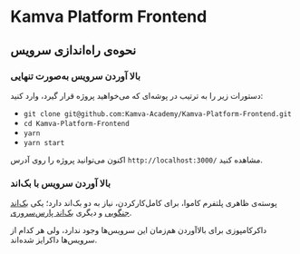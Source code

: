 # Kamva Platform Frontend

## نحوه‌ی راه‌اندازی سرویس
### بالا آوردن سرویس به‌صورت تنهایی
دستورات زیر را به ترتیب در پوشه‌ای که می‌خواهید پروژه قرار گیرد، وارد کنید:

- `git clone git@github.com:Kamva-Academy/Kamva-Platform-Frontend.git`
- `cd Kamva-Platform-Frontend`
- `yarn`
- `yarn start`

اکنون می‌توانید پروژه را روی آدرس `http://localhost:3000/` مشاهده کنید.

### بالا آوردن سرویس با بک‌اند
پوسته‌ی ظاهری پلتفرم کاموا، برای کامل‌کار‌کردن، نیاز به دو بک‌اند دارد؛ یکی [بک‌اند جنگویی](https://github.com/Kamva-Academy/Kamva-Backend) و دیگری [بک‌اند پارس‌سروری](https://github.com/Kamva-Academy/Kamva-Parse).

داکرکامپوزی برای بالاآوردن هم‌زمان این سرویس‌ها وجود ندارد، ولی هر کدام از سرویس‌ها داکرایز شده‌اند.
